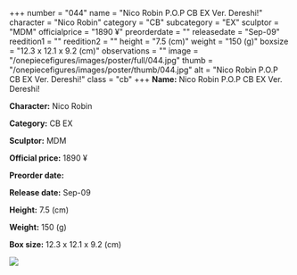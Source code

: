 +++
number = "044"
name = "Nico Robin P.O.P CB EX Ver. Dereshi!"
character = "Nico Robin"
category = "CB"
subcategory = "EX"
sculptor = "MDM"
officialprice = "1890 ¥"
preorderdate = ""
releasedate = "Sep-09"
reedition1 = ""
reedition2 = ""
height = "7.5 (cm)"
weight = "150 (g)"
boxsize = "12.3 x 12.1 x 9.2 (cm)"
observations = ""
image = "/onepiecefigures/images/poster/full/044.jpg"
thumb = "/onepiecefigures/images/poster/thumb/044.jpg"
alt = "Nico Robin P.O.P CB EX Ver. Dereshi!"
class = "cb"
+++
**Name:** Nico Robin P.O.P CB EX Ver. Dereshi!

**Character:** Nico Robin

**Category:** CB  EX 

**Sculptor:** MDM

**Official price:** 1890 ¥

**Preorder date:** 

**Release date:** Sep-09

**Height:** 7.5 (cm)

**Weight:** 150 (g)

**Box size:** 12.3 x 12.1 x 9.2 (cm)

<img src="/onepiecefigures/images/poster/thumb/044.jpg">